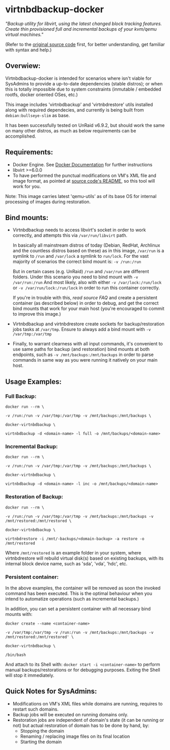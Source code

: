 # virtnbdbackup-docker

*"Backup utility for libvirt, using the latest changed block tracking features. Create thin provisioned full and incremental backups of your kvm/qemu virtual machines."*

(Refer to the [original source code](https://github.com/abbbi/virtnbdbackup) first, for better understanding, get familiar with syntax and help.)

## Overwiew:
Virtnbdbackup-docker is intended for scenarios where isn't viable for SysAdmins to provide a up-to-date dependencies (stable distros); or when this is totally impossible due to system constraints (inmutable / embedded rootfs, docker oriented OSes, etc.)

This image includes 'virtnbdbackup' and 'virtnbdrestore' utils installed along with required dependecies, and currently is being built from `debian:bullseye-slim` as base.

It has been successfully tested on UnRaid v6.9.2, but should work the same on many other distros, as much as below requirements can be accomplished.

## Requirements:
- Docker Engine. See [Docker Documentation](https://docs.docker.com/get-docker/) for further instructions
- libvirt >=6.0.0
- To have performed the punctual modifications on VM's XML file and image format, as pointed at [source code's README](https://github.com/abbbi/virtnbdbackup), so this tool will work for you.

Note: This image carries latest 'qemu-utils' as of its base OS for internal processing of images during restoration.

## Bind mounts:

- Virtnbdbackup needs to access libvirt's socket in order to work correctly, and attempts this via `/var/run/libvirt` path.

  In basically all mainstream distros of today (Debian, RedHat, Archlinux and the countless distros based on these) as in this image, `/var/run` is a symlink to `/run` and `/var/lock` a symlink to `run/lock`.
  For the vast majority of scenarios the correct bind mount is: `-v /run:/run`

  But in certain cases (e.g. UnRaid) `/run` and `/var/run` are different folders. Under this scenario you need to bind mount with `-v /var/run:/run`
  And most likely, also with either `-v /var/lock:/run/lock` or `-v /var/run/lock:/run/lock` in order to run this container correctly.

  If you're in trouble with this, *read source FAQ* and create a persistent container (as described below) in order to debug, and get the correct bind mounts that work for your main host (you're encouraged to commit to improve this image.)

- Virtnbdbackup and virtnbdrestore create sockets for backup/restoration jobs tasks at `/var/tmp`. Ensure to always add a bind mount with `-v /var/tmp:/var/tmp`

- Finally, to warrant clearness with all input commands, it's convenient to use same paths for backup (and restoration) bind mounts at both endpoints, such as `-v /mnt/backups:/mnt/backups` in order to parse commands in same way as you were running it natively on your main host.

## Usage Examples:

### Full Backup:


`docker run --rm \`

`-v /run:/run -v /var/tmp:/var/tmp -v /mnt/backups:/mnt/backups \`

`docker-virtnbdbackup \`

`virtnbdbackup -d <domain-name> -l full -o /mnt/backups/<domain-name>`


### Incremental Backup:


`docker run --rm \`

`-v /run:/run -v /var/tmp:/var/tmp -v /mnt/backups:/mnt/backups \`

`docker-virtnbdbackup \`

`virtnbdbackup -d <domain-name> -l inc -o /mnt/backups/<domain-name>`


### Restoration of Backup:


`docker run --rm \`

`-v /run:/run -v /var/tmp:/var/tmp -v /mnt/backups:/mnt/backups -v /mnt/restored:/mnt/restored \`

`docker-virtnbdbackup \`

`virtnbdrestore -i /mnt/-backups/<domain-backup> -a restore -o /mnt/restored`


Where `/mnt/restored` is an example folder in your system, where virtnbdrestore will rebuild virtual disk(s) based on existing backups, with its internal block device name, such as 'sda', 'vda', 'hdc', etc.

### Persistent container:
In the above examples, the container will be removed as soon the invoked command has been executed. This is the optimal behaviour when you intend to automatize operations (such as incremental backups.)

In addition, you can set a persistent container with all necessary bind mounts with:

`docker create --name <container-name>`

`-v /var/tmp:/var/tmp -v /run:/run -v /mnt/backups:/mnt/backups -v /mnt/restored:/mnt/restored' \`

`docker-virtnbdbackup \`

`/bin/bash`

And attach to its Shell with: `docker start -i <container-name>` to perform manual backups/restorations or for debugging purposes. Exiting the Shell will stop it immediately.

## Quick Notes for SysAdmins:

- Modifications on VM's XML files while domains are running, requires to restart such domains.
- Backup jobs will be executed on running domains only.
- Restoration jobs are independent of domain's state (it can be running or not) but actual restoration of domain has to be done by hand, by:
  - Stopping the domain
  - Renaming / replacing image files on its final location
  - Starting the domain
